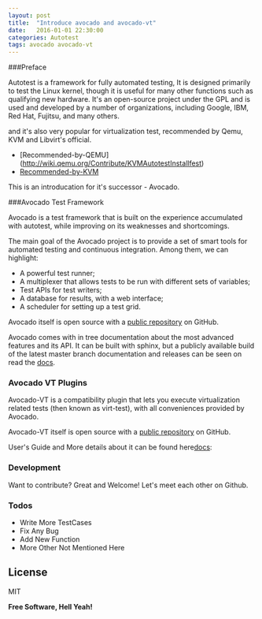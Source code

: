 ```yaml
---
layout: post
title:  "Introduce avocado and avocado-vt"
date:   2016-01-01 22:30:00
categories: Autotest
tags: avocado avocado-vt
---
```

###Preface

Autotest is a framework for fully automated testing, It is designed primarily to test the Linux kernel, though it is useful for many other
functions such as qualifying new hardware. It's an open-source project under the GPL and is used and developed by a number of organizations,
including Google, IBM, Red Hat, Fujitsu, and many others.

and it's also very popular for virtualization test, recommended by Qemu, KVM and Libvirt's official.

- [Recommended-by-QEMU] (http://wiki.qemu.org/Contribute/KVMAutotestInstallfest)
- [Recommended-by-KVM](http://www.linux-kvm.org/page/KVM-Autotest)

This is an introducation for it's successor - Avocado.

###Avocado Test Framework

Avocado is a test framework that is built on the experience accumulated with autotest, while improving on its weaknesses and shortcomings.

The main goal of the Avocado project is to provide a set of smart tools for automated testing and continuous integration. Among them, we can highlight:

- A powerful test runner;
- A multiplexer that allows tests to be run with different sets of variables;
- Test APIs for test writers;
- A database for results, with a web interface;
- A scheduler for setting up a test grid.

Avocado itself is open source with a [public repository][repo1] on GitHub.

Avocado comes with in tree documentation about the most advanced features and its API. It can be built with sphinx, but a publicly available build of the latest master branch documentation and releases can be seen on read the [docs](http://avocado-framework.github.io/).

### Avocado VT Plugins

Avocado-VT is a compatibility plugin that lets you execute virtualization related tests (then known as virt-test), with all conveniences provided by Avocado.

Avocado-VT itself is open source with a [public repository][repo2] on GitHub.

User's Guide and More details about it can be found here[docs](http://avocado-vt.readthedocs.io/):

### Development

Want to contribute? Great and Welcome! Let's meet each other on Github.

### Todos

 - Write More TestCases
 - Fix Any Bug
 - Add New Function
 - More Other Not Mentioned Here

License
----

MIT


**Free Software, Hell Yeah!**

[//]: # (These are reference links used in the body of this note and get stripped out when the markdown processor does its job. There is no need to format nicely because it shouldn't be seen. Thanks SO - http://stackoverflow.com/questions/4823468/store-comments-in-markdown-syntax)

   [repo1]: <https://github.com/avocado-framework/avocado>
   [repo2]: <https://github.com/avocado-framework/avocado-vt>
